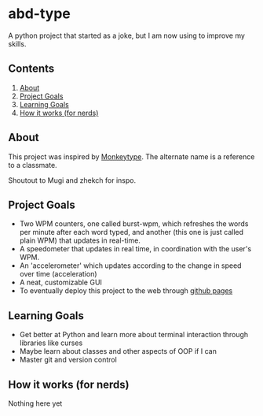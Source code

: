 # abd-type
A python project that started as a joke, but I am now using to improve my skills.

## Contents
1. [About](#about)
2. [Project Goals](#project-goals)
3. [Learning Goals]()
4. [How it works (for nerds)](#how-it-works-for-nerds)

## About
This project was inspired by [Monkeytype](https://github.com/monkeytypegame/monkeytype). The alternate name is a reference to a classmate. 

Shoutout to Mugi and zhekch for inspo.

## Project Goals
- Two WPM counters, one called burst-wpm, which refreshes the words per minute after each word typed, and another (this one is just called plain WPM) that updates in real-time.
- A speedometer that updates in real time, in coordination with the user's WPM.
- An 'accelerometer' which updates according to the change in speed over time (acceleration)
- A neat, customizable GUI 
- To eventually deploy this project to the web through [github pages](https://pages.github.com/)

## Learning Goals
- Get better at Python and learn more about terminal interaction through libraries like curses
- Maybe learn about classes and other aspects of OOP if I can
- Master git and version control

## How it works (for nerds)
Nothing here yet